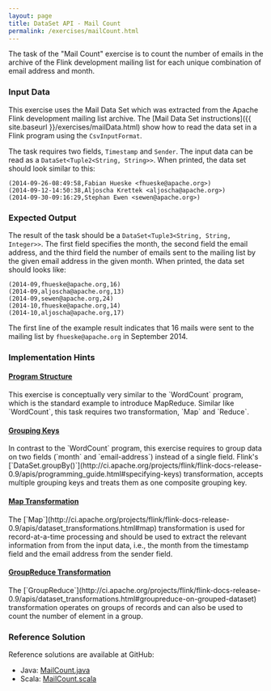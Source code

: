```yaml
---
layout: page
title: DataSet API - Mail Count
permalink: /exercises/mailCount.html
---
```


The task of the "Mail Count" exercise is to count the number of emails in the archive of the Flink development mailing list for each unique combination of email address and month.

### Input Data

This exercise uses the Mail Data Set which was extracted from the Apache Flink development mailing list archive. The [Mail Data Set instructions]({{ site.baseurl }}/exercises/mailData.html) show how to read the data set in a Flink program using the `CsvInputFormat`.

The task requires two fields, `Timestamp` and `Sender`. The input data can be read as a `DataSet<Tuple2<String, String>>`. When printed, the data set should look similar to this:

~~~
(2014-09-26-08:49:58,Fabian Hueske <fhueske@apache.org>)
(2014-09-12-14:50:38,Aljoscha Krettek <aljoscha@apache.org>)
(2014-09-30-09:16:29,Stephan Ewen <sewen@apache.org>)
~~~

### Expected Output

The result of the task should be a `DataSet<Tuple3<String, String, Integer>>`. The first field specifies the month, the second field the email address, and the third field the number of emails sent to the mailing list by the given email address in the given month. When printed, the data set should looks like:

~~~
(2014-09,fhueske@apache.org,16)
(2014-09,aljoscha@apache.org,13)
(2014-09,sewen@apache.org,24)
(2014-10,fhueske@apache.org,14)
(2014-10,aljoscha@apache.org,17)
~~~

The first line of the example result indicates that 16 mails were sent to the mailing list by `fhueske@apache.org` in September 2014.

### Implementation Hints

<div class="panel-group" id="accordion" role="tablist" aria-multiselectable="true">
  <div class="panel panel-default">
    <div class="panel-heading" role="tab" id="headingOne">
      <h4 class="panel-title">
        <a class="collapsed" role="button" data-toggle="collapse" data-parent="#accordion" href="#collapseOne" aria-expanded="false" aria-controls="collapseOne">
          Program Structure
        </a>
      </h4>
    </div>
    <div id="collapseOne" class="panel-collapse collapse" role="tabpanel" aria-labelledby="headingOne">
      <div class="panel-body" markdown="span">
        This exercise is conceptually very similar to the `WordCount` program, which is the standard example to introduce MapReduce. Similar like `WordCount`, this task requires two transformation, `Map` and `Reduce`.
      </div>
    </div>
  </div>
  <div class="panel panel-default">
    <div class="panel-heading" role="tab" id="headingTwo">
      <h4 class="panel-title">
        <a class="collapsed" role="button" data-toggle="collapse" data-parent="#accordion" href="#collapseTwo" aria-expanded="false" aria-controls="collapseTwo">
          Grouping Keys
        </a>
      </h4>
    </div>
    <div id="collapseTwo" class="panel-collapse collapse" role="tabpanel" aria-labelledby="headingTwo">
      <div class="panel-body" markdown="span">
        In contrast to the `WordCount` program, this exercise requires to group data on two fields (`month` and `email-address`) instead of a single field. Flink's [`DataSet.groupBy()`](http://ci.apache.org/projects/flink/flink-docs-release-0.9/apis/programming_guide.html#specifying-keys) transformation, accepts multiple grouping keys and treats them as one composite grouping key.
      </div>
    </div>
  </div>
  <div class="panel panel-default">
    <div class="panel-heading" role="tab" id="headingThree">
      <h4 class="panel-title">
        <a class="collapsed" role="button" data-toggle="collapse" data-parent="#accordion" href="#collapseThree" aria-expanded="false" aria-controls="collapseThree">
          Map Transformation
        </a>
      </h4>
    </div>
    <div id="collapseThree" class="panel-collapse collapse" role="tabpanel" aria-labelledby="headingThree">
      <div class="panel-body" markdown="span">
        The [`Map`](http://ci.apache.org/projects/flink/flink-docs-release-0.9/apis/dataset_transformations.html#map) transformation is used for record-at-a-time processing and should be used to extract the relevant information from from the input data, i.e., the month from the timestamp field and the email address from the sender field.
      </div>
    </div>
  </div>
  <div class="panel panel-default">
    <div class="panel-heading" role="tab" id="headingFour">
      <h4 class="panel-title">
        <a class="collapsed" role="button" data-toggle="collapse" data-parent="#accordion" href="#collapseFour" aria-expanded="false" aria-controls="collapseFour">
          GroupReduce Transformation
        </a>
      </h4>
    </div>
    <div id="collapseFour" class="panel-collapse collapse" role="tabpanel" aria-labelledby="headingFour">
      <div class="panel-body" markdown="span">
        The [`GroupReduce`](http://ci.apache.org/projects/flink/flink-docs-release-0.9/apis/dataset_transformations.html#groupreduce-on-grouped-dataset) transformation operates on groups of records and can also be used to count the number of element in a group.
      </div>
    </div>
  </div>
</div>

### Reference Solution

Reference solutions are available at GitHub:

- Java: [MailCount.java](https://github.com/dataArtisans/flink-training-exercises/blob/master/src/main/java/com/dataArtisans/flinkTraining/exercises/dataSetJava/mailCount/MailCount.java)
- Scala: [MailCount.scala](https://github.com/dataArtisans/flink-training-exercises/blob/master/src/main/scala/com/dataArtisans/flinkTraining/exercises/dataSetScala/mailCount/MailCount.scala)
